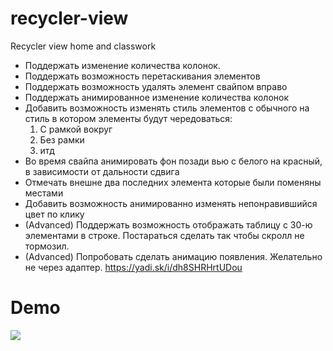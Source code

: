 # recycler-view
Recycler view home and classwork

* Поддержать изменение количества колонок.
* Поддержать возможность перетаскивания элементов
* Поддержать возможность удалять элемент свайпом вправо
* Поддержать анимированное изменение количества колонок
* Добавить возможность изменять стиль элементов с обычного на стиль в котором элементы будут чередоваться:
    1. С рамкой вокруг
    2. Без рамки
    3. итд
* Во время свайпа анимировать фон позади вью с белого на красный, в зависимости от дальности сдвига
* Отмечать внешне два последних элемента которые были поменяны местами
* Добавить возможность анимированно изменять непонравившийся цвет по клику
* (Advanced) Поддержать возможность отображать таблицу с 30-ю элементами в строке. Постараться сделать так чтобы скролл не тормозил.
* (Advanced) Попробовать сделать анимацию появления. Желательно не через адаптер. https://yadi.sk/i/dh8SHRHrtUDou

# Demo

![](demo.gif)
